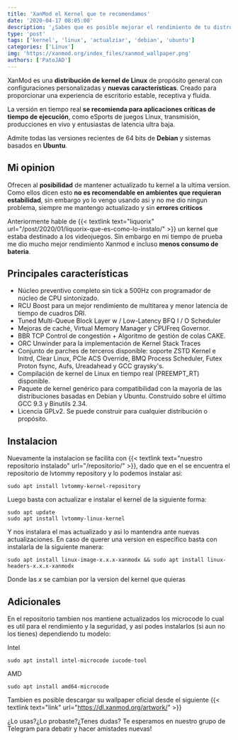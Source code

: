 ```yaml
---
title: 'XanMod el Kernel que te recomendamos'
date: '2020-04-17 08:05:00'
description: '¿Sabes que es posible mejorar el rendimiento de tu distro con un kernel con buenas configuraciones e incluso más actualizado?'
type: 'post'
tags: ['kernel', 'linux', 'actualziar', 'debian', 'ubuntu']
categories: ['Linux']
img: 'https://xanmod.org/index_files/xanmod_wallpaper.png'
authors: ['PatoJAD']
---
```


XanMod es una **distribución de kernel de Linux** de propósito general con configuraciones personalizadas y **nuevas características**. Creado para proporcionar una experiencia de escritorio estable, receptiva y fluida.

La versión en tiempo real **se recomienda para aplicaciones críticas de tiempo de ejecución**, como eSports de juegos Linux, transmisión, producciones en vivo y entusiastas de latencia ultra baja.

Admite todas las versiones recientes de 64 bits de **Debian** y sistemas basados ​​en **Ubuntu**.

## Mi opinion

Ofrecen al **posibilidad** de mantener actualizado tu kernel a la ultima version. Como ellos dicen esto **no es recomendable en ambientes que requieran estabilidad**, sin embargo yo lo vengo usando asi y no me dio ningun problema, siempre me mantengo actualizado y sin **errores criticos**

Anteriormente hable de {{< textlink text="liquorix" url="/post/2020/01/liquorix-que-es-como-lo-instalo/" >}} un kernel que estaba destinado a los videojuegos. Sin embargo en mi tiempo de prueba me dio mucho mejor rendimiento Xanmod e incluso **menos consumo de bateria**.

## Principales características

-   Núcleo preventivo completo sin tick a 500Hz con programador de núcleo de CPU sintonizado.
-   RCU Boost para un mejor rendimiento de multitarea y menor latencia de tiempo de cuadros DRI.
-   Tuned Multi-Queue Block Layer w / Low-Latency BFQ I / O Scheduler
-   Mejoras de caché, Virtual Memory Manager y CPUFreq Governor.
-   BBR TCP Control de congestión + Algoritmo de gestión de colas CAKE.
-   ORC Unwinder para la implementación de Kernel Stack Traces
-   Conjunto de parches de terceros disponible: soporte ZSTD Kernel e Initrd, Clear Linux, PCIe ACS Override, BMQ Process Scheduler, Futex Proton fsync, Aufs, Ureadahead y GCC graysky's.
-   Compilación de kernel de Linux en tiempo real (PREEMPT_RT) disponible.
-   Paquete de kernel genérico para compatibilidad con la mayoría de las distribuciones basadas en Debian y Ubuntu. Construido sobre el último GCC 9.3 y Binutils 2.34.
-   Licencia GPLv2. Se puede construir para cualquier distribución o propósito.

## Instalacion

Nuevamente la instalacion se facilita con {{< textlink text="nuestro repositorio instalado" url="/repositorio/" >}}, dado que en el se encuentra el repositorio de lvtommy repository y lo podemos instalar asi:

    sudo apt install lvtommy-kernel-repository

Luego basta con actualizar e instalar el kernel de la siguiente forma:

    sudo apt update
    sudo apt install lvtommy-linux-kernel

Y nos instalara el mas actualizado y asi lo mantendra ante nuevas actualizaciones. En caso de querer una version en especifico basta con instalarla de la siguiente manera:

    sudo apt install linux-image-x.x.x-xanmodx && sudo apt install linux-headers-x.x.x-xanmodx

Donde las _x_ se cambian por la version del kernel que quieras

## Adicionales

En el repositorio tambien nos mantiene actualizados los microcode lo cual es util para el rendimiento y la seguridad, y asi podes instalarlos (si aun no los tienes) dependiendo tu modelo:

Intel

    sudo apt install intel-microcode iucode-tool

AMD

    sudo apt install amd64-microcode

Tambien es posible descargar su wallpaper oficial desde el siguiente {{< textlink text="link" url="https://dl.xanmod.org/artwork/" >}}

¿Lo usas?¿Lo probaste?¿Tenes dudas? Te esperamos en nuestro grupo de Telegram para debatir y hacer amistades nuevas!
